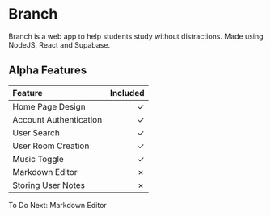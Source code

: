 # Branch
Branch is a web app to help students study without distractions. Made using NodeJS, React and Supabase.

## Alpha Features
|Feature|Included|
|:-------|--------:|
|Home Page Design| &check;|
|Account Authentication|&check;|
|User Search|&check;|
|User Room Creation|&check;|
|Music Toggle|&check;|
|Markdown Editor|&cross;|
|Storing User Notes|&cross;|

To Do Next: Markdown Editor
